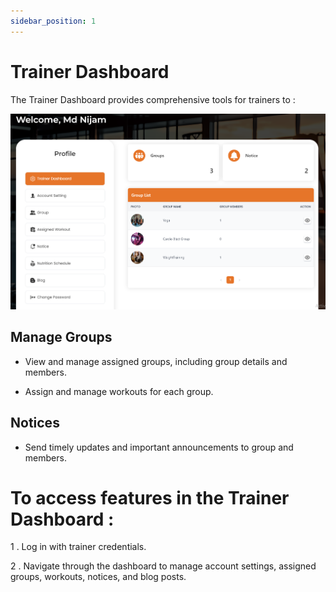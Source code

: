 ```yaml
---
sidebar_position: 1
---
```


# Trainer Dashboard

The Trainer Dashboard provides comprehensive tools for trainers to :


![das](./img/das.png)


## Manage Groups 

- View and manage assigned groups, including group details and members.

- Assign and manage workouts for each group.

## Notices 

- Send timely updates and important announcements to group and  members.

# To access features in the Trainer Dashboard :

 1 . Log in with trainer credentials.

 2 . Navigate through the dashboard to manage account settings, assigned groups, workouts, notices, and blog posts.
